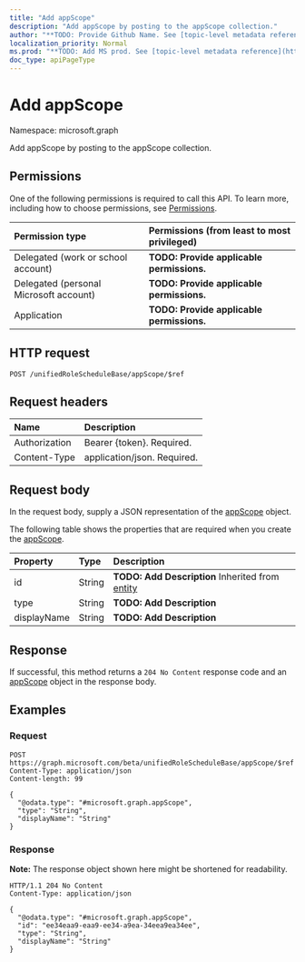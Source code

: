 ```yaml
---
title: "Add appScope"
description: "Add appScope by posting to the appScope collection."
author: "**TODO: Provide Github Name. See [topic-level metadata reference](https://msgo.azurewebsites.net/add/document/guidelines/metadata.html#topic-level-metadata)**"
localization_priority: Normal
ms.prod: "**TODO: Add MS prod. See [topic-level metadata reference](https://msgo.azurewebsites.net/add/document/guidelines/metadata.html#topic-level-metadata)**"
doc_type: apiPageType
---
```


# Add appScope
Namespace: microsoft.graph

Add appScope by posting to the appScope collection.

## Permissions
One of the following permissions is required to call this API. To learn more, including how to choose permissions, see [Permissions](/graph/permissions-reference).

|Permission type|Permissions (from least to most privileged)|
|:---|:---|
|Delegated (work or school account)|**TODO: Provide applicable permissions.**|
|Delegated (personal Microsoft account)|**TODO: Provide applicable permissions.**|
|Application|**TODO: Provide applicable permissions.**|

## HTTP request

<!-- {
  "blockType": "ignored"
}
-->
``` http
POST /unifiedRoleScheduleBase/appScope/$ref
```

## Request headers
|Name|Description|
|:---|:---|
|Authorization|Bearer {token}. Required.|
|Content-Type|application/json. Required.|

## Request body
In the request body, supply a JSON representation of the [appScope](../resources/appscope.md) object.

The following table shows the properties that are required when you create the [appScope](../resources/appscope.md).

|Property|Type|Description|
|:---|:---|:---|
|id|String|**TODO: Add Description** Inherited from [entity](../resources/entity.md)|
|type|String|**TODO: Add Description**|
|displayName|String|**TODO: Add Description**|



## Response

If successful, this method returns a `204 No Content` response code and an [appScope](../resources/appscope.md) object in the response body.

## Examples

### Request
<!-- {
  "blockType": "request",
  "name": "create_appscope_from_"
}
-->
``` http
POST https://graph.microsoft.com/beta/unifiedRoleScheduleBase/appScope/$ref
Content-Type: application/json
Content-length: 99

{
  "@odata.type": "#microsoft.graph.appScope",
  "type": "String",
  "displayName": "String"
}
```


### Response
**Note:** The response object shown here might be shortened for readability.
<!-- {
  "blockType": "response",
  "truncated": true,
  "@odata.type": "microsoft.graph.appScope"
}
-->
``` http
HTTP/1.1 204 No Content
Content-Type: application/json

{
  "@odata.type": "#microsoft.graph.appScope",
  "id": "ee34eaa9-eaa9-ee34-a9ea-34eea9ea34ee",
  "type": "String",
  "displayName": "String"
}
```

